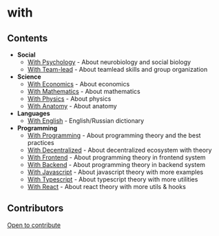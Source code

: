# with

## Contents

- **Social**
    - [With Psychology](https://github.com/javeoff-with/with-psychology) - About neurobiology and social biology
    - [With Team-lead](https://github.com/javeoff-with/with-teamlead) - About teamlead skills and group organization
- **Science**
    - [With Economics](https://github.com/javeoff-with/with-economics) - About economics
    - [With Mathematics](https://github.com/javeoff-with/with-mathematics) - About mathematics
    - [With Physics](https://github.com/javeoff-with/with-physics) - About physics
    - [With Anatomy](https://github.com/javeoff-with/with-anatomy) - About anatomy
- **Languages**
	- [With English](https://github.com/javeoff-with/with-english) - English/Russian dictionary
- **Programming**
    - [With Programming](https://github.com/javeoff-with/with-programming) - About programming theory and the best practices
    - [With Decentralized](https://github.com/javeoff-with/with-decentralized) - About decentralized ecosystem with theory
    - [With Frontend](https://github.com/javeoff-with/with-frontend) - About programming theory in frontend system
    - [With Backend](https://github.com/javeoff-with/with-backend) - About programming theory in backend system
    - [With Javascript](https://github.com/javeoff-with/with-javascript) - About javascript theory with more examples
    - [With Typescript](https://github.com/javeoff-with/with-typescript) - About typescript theory with more utilities
    - [With React](https://github.com/javeoff-with/with-react) - About react theory with more utils & hooks

## Contributors

[Open to contribute](https://github.com/users/javeoff-with/with/issues)
